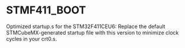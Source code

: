 # STMF411_BOOT
Optimized startup.s for the STM32F411CEU6: Replace the default STMCubeMX-generated startup file with this version to minimize clock cycles in your crt0.s.
